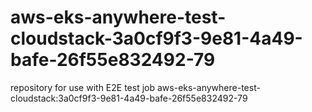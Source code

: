 # aws-eks-anywhere-test-cloudstack-3a0cf9f3-9e81-4a49-bafe-26f55e832492-79
repository for use with E2E test job aws-eks-anywhere-test-cloudstack:3a0cf9f3-9e81-4a49-bafe-26f55e832492-79
